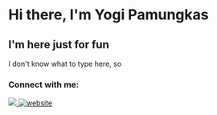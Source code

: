 # Hi there, I'm Yogi Pamungkas
## I'm here just for fun


I don't know what to type here, so

### Connect with me:

<a href="https://youtube.com/UCD1DL3FJCakV-_e6jVMstzA#gh-dark-mode-only" rel="nofollow">
  <img src="https://cdn.jsdelivr.net/npm/simple-icons@v3/icons/youtube.svg"
&nbsp;&nbsp;
<a href="https://instagram.com/yogistrash#gh-dark-mode-only" rel="nofollow">
  <img src="/yogistrash/yogistrash/raw/master/img/instagram-dark.svg" alt="website" style="max-width: 100%;"></a>
